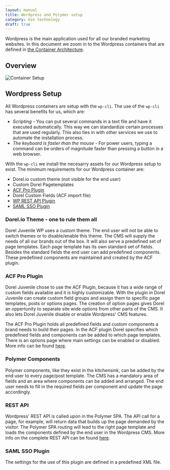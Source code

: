 ```yaml
---
layout: manual
title: Wordpress and Polymer setup
category: Use technology
draft: true
---
```


Wordpress is the main application used for all our branded marketing websites. In this document we zoom in to the Wordpress containers that are defined in [the Container Architecture](./container-architecture.html).

## Overview

![Container Setup](/assets/img/wp-polymer-theme-template-setup.png "Wordpress and Polymer Setup")

## Wordpress Setup

All Wordpress containers are setup with the <code>wp-cli</code>. The use of the <code>wp-cli</code> has several benefits for us, which are:

- *Scripting* - You can put several commands in a text file and have it executed automatically. This way we can standardize certain processes that are used regularly. This also ties in with other services we use to automate the installation process.
- *The keyboard is faster than the mouse* - For power users, typing a command can be orders of magnitude faster than pressing a button in a web browser.

With the <code>wp-cli</code> we install the necesarry assets for our Wordpress setup to exist. The minimum requirements for our Wordpress container are:

- Dorel.io custom theme (not visible for the end user)
- Custom Dorel Pagetemplates
- [ACF Pro Plugin](https://www.advancedcustomfields.com/pro/)
- Dorel Custom Fields (ACF import file)
- [WP REST API Plugin](http://v2.wp-api.org/)
- [SAML SSO Plugin](https://wordpress.org/plugins/saml-20-single-sign-on/installation/)

### Dorel.io Theme - one to rule them all

Dorel Juvenile WP uses a custom theme. The end user will not be able to switch themes or to disable/enable this theme. The CMS will supply the needs of all our brands out of the box. It will also serve a predefined set of page templates. Each page template has its own standard set of fields. Besides the standard fields the end user can add predefined components. These predefined components are maintained and created by the ACF plugin.

### ACF Pro Plugin

Dorel Juvenile chose to use the ACF Plugin, because it has a wide range of custom fields available and it is highly customizable. With the plugin in Dorel Juvenile can create custom field groups and assign them to specific page templates, posts or options pages. The creation of option pages gives Dorel an oppertunity to separate site wide options from other parts of the CMS. It also lets Dorel Juvenile disable or enable Wordpress' CMS features. 

The ACF Pro Plugin holds all predefined fields and custom components a brand needs to build their pages. In the ACF plugin Dorel specifies which predefined fields and components can be added to which page templates. There is an options page where main settings can be enabled or disabled. More info can be found [here](https://www.advancedcustomfields.com/pro/).

### Polymer Components

Polymer components, like they exist in the kitchensink, can be added by the end user to every page/post template. The CMS has a mandatory area of fields and an area where components can be added and arranged. The end user needs to fill in the required fields per component and update the page accordingly.

### REST API

Wordpress' REST API is called upon in the Polymer SPA. The API call for a page, for example, will return data that builds up the page demanded by the visitor. The Polymer SPA routing will lead to the right page template and loads the components defined by the end user in the Wordpress CMS. More info on the complete REST API can be found [here](http://v2.wp-api.org/).

### SAML SSO Plugin

The settings for the use of this plugin are defined in a predefined XML file.


